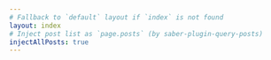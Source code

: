 ```yaml
---
# Fallback to `default` layout if `index` is not found
layout: index
# Inject post list as `page.posts` (by saber-plugin-query-posts)
injectAllPosts: true
---
```


